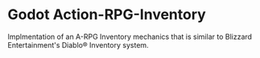 # Godot Action-RPG-Inventory

Implmentation of an A-RPG Inventory mechanics that is similar to Blizzard Entertainment's Diablo® Inventory system.
